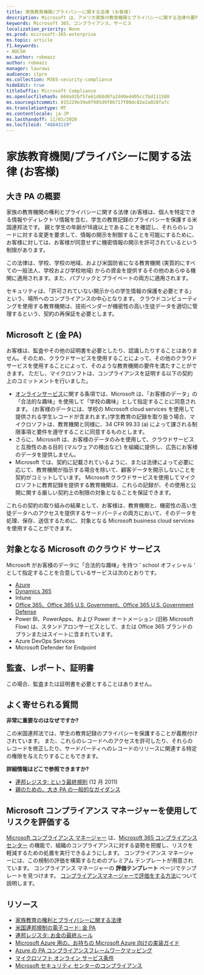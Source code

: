 ```yaml
---
title: 家族教育機関/プライバシーに関する法律 (お客様)
description: Microsoft は、アメリカ家族の教育機関とプライバシーに関する法律の要件に合致しています。
keywords: Microsoft 365、コンプライアンス、サービス
localization_priority: None
ms.prod: microsoft-365-enterprise
ms.topic: article
f1.keywords:
- NOCSH
ms.author: robmazz
author: robmazz
manager: laurawi
audience: itpro
ms.collection: M365-security-compliance
hideEdit: true
titleSuffix: Microsoft Compliance
ms.openlocfilehash: 668a92bf57e61d68d07a2d40e4405cc7bd111580
ms.sourcegitcommit: 815229e39a0f905d9f06717f00dc82e2a028fa7c
ms.translationtype: MT
ms.contentlocale: ja-JP
ms.lasthandoff: 11/03/2020
ms.locfileid: "48843119"
---
```

# <a name="family-educational-rights-and-privacy-act-ferpa"></a>家族教育機関/プライバシーに関する法律 (お客様)

## <a name="ferpa-overview"></a>大き PA の概要

家族の教育機関の権利とプライバシーに関する法律 (お客様は、個人を特定できる情報やディレクトリ情報を含む、学生の教育記録のプライバシーを保護する米国連邦法です。 親と学生の年齢が18歳以上であることを確認し、それらのレコードに対する変更を要求して、情報の開示を制御することを可能にするために、お客様に対しては、お客様が同意せずに機密情報の開示を許可されているという制限があります。

この法律は、学校、学校の地域、および米国防省になる教育機関 (実質的にすべての一般法人、学校および学校地域) からの資金を提供するその他のあらゆる機関に適用されます。また、パブリックとプライベートの両方に適用されます。

セキュリティは、「許可されていない開示からの学生情報の保護を必要とする」という、場所へのコンプライアンスの中心となります。 クラウドコンピューティングを使用する教育機関は、技術ベンダーが機密性の高い生徒データを適切に管理するという、契約の再保証を必要とします。

## <a name="microsoft-and-ferpa"></a>Microsoft と (金 PA)

お客様は、監査やその他の証明書を必要としたり、認識したりすることはありません。そのため、クラウドサービスを使用することによって、その他のクラウドサービスを使用することによって、そのような教育機関の要件を満たすことができます。 ただし、マイクロソフトは、コンプライアンスを証明する以下の契約上のコミットメントを行いました。

- [オンラインサービス](https://aka.ms/Online-Services-Terms)に関する条項では、Microsoft は、「お客様のデータ」の「合法的な趣味」を使用して「学校の趣味」として指定することに同意されます。 (お客様のデータには、学校の Microsoft cloud services を使用して提供される学生レコードが含まれます。)学生教育の記録を取り扱う場合、マイクロソフトは、教育機関と同様に、34 CFR 99.33 (a) によって課される制限事項と要件を遵守することに同意するものとします。
- さらに、Microsoft は、お客様のデータのみを使用して、クラウドサービスと互換性のある目的 (マルウェアの検出など) を組織に提供し、広告にお客様のデータを提供しません。
- Microsoft では、契約に記載されているように、または法律によって必要に応じて、教育機関が指示する場合を除いて、顧客データを開示しないことを契約がコミットしています。 Microsoft クラウドサービスを使用してマイクロソフトに教育記録を提供する教育機関は、これらの記録が、その使用と公開に関する厳しい契約上の制限の対象となることを保証できます。

これらの契約の取り組みの結果として、お客様は、教育機関と、機密性の高い生徒データへのアクセスを提供するサードパーティの両方において、そのデータを処理、保存、送信するために、対象となる Microsoft business cloud services を使用することができます。

## <a name="microsoft-in-scope-cloud-services"></a>対象となる Microsoft のクラウド サービス

Microsoft がお客様のデータに「合法的な趣味」を持つ ' school オフィシャル ' として指定することを合意しているサービスは次のとおりです。

- [Azure](https://aka.ms/AzureCompliance)
- [Dynamics 365](https://aka.ms/d365-compliance-list)
- Intune
- [Office 365、Office 365 U.S. Government、Office 365 U.S. Government Defense](https://go.microsoft.com/fwlink/p/?LinkID=2077751)
- Power BI、PowerApps、および Power オートメーション (旧称 Microsoft Flow) は、スタンドアロンサービスとして、または Office 365 ブランドのプランまたはスイートに含まれています。
- Azure DevOps Services
- Microsoft Defender for Endpoint 

## <a name="audits-reports-and-certificates"></a>監査、レポート、証明書

この場合、監査または証明書を必要とすることはありません。

## <a name="frequently-asked-questions"></a>よく寄せられる質問

**非常に重要なのはなぜですか?**

この米国連邦法では、学生の教育記録のプライバシーを保護することが義務付けされています。 また、これらのレコードへのアクセスを許可したり、それらのレコードを修正したり、サードパーティへのレコードのリリースに関連する特定の権限を与えたりすることもできます。

**詳細情報はどこで参照できますか?**

- [連邦レジスタ: という最終規則](https://aka.ms/ferpa-reg) (12 月 2011)
- [親のための、大き PA の一般的なガイダンス](https://www2.ed.gov/policy/gen/guid/fpco/ferpa/parents.html)

## <a name="use-microsoft-compliance-manager-to-assess-your-risk"></a>Microsoft コンプライアンス マネージャーを使用してリスクを評価する

[Microsoft コンプライアンス マネージャー](compliance-manager.md) は、[Microsoft 365 コンプライアンス センター](microsoft-365-compliance-center.md) の機能で、組織のコンプライアンスに対する姿勢を把握し、リスクを軽減するための処置を実行できるようにします。 コンプライアンス マネージャーには、この規制の評価を構築するためのプレミアム テンプレートが用意されています。 コンプライアンス マネージャーの **評価テンプレート** ページでテンプレートを見つけます。 [コンプライアンスマネージャーで評価をする方法](compliance-manager-assessments.md)について説明します。

## <a name="resources"></a>リソース

- [家族教育の権利とプライバシーに関する法律](https://www.ed.gov/policy/gen/guid/fpco/ferpa/index.html)
- [米国連邦規制の電子コード: 金 PA](https://aka.ms/FERPA-GPO)
- [連邦レジスタ: お金の最終ルール](https://aka.ms/ferpa-reg)
- [Microsoft Azure 用の、お持ちの Microsoft Azure 向けの実装ガイド](https://aka.ms/azureferpa)
- [Azure の PA コンプライアンスフレームワークマッピング](https://aka.ms/AzureFERPAMapping)
- [マイクロソフト オンライン サービス条件](https://aka.ms/Online-Services-Terms)
- [Microsoft セキュリティ センターのコンプライアンス](https://www.microsoft.com/trust-center/compliance/compliance-overview)
